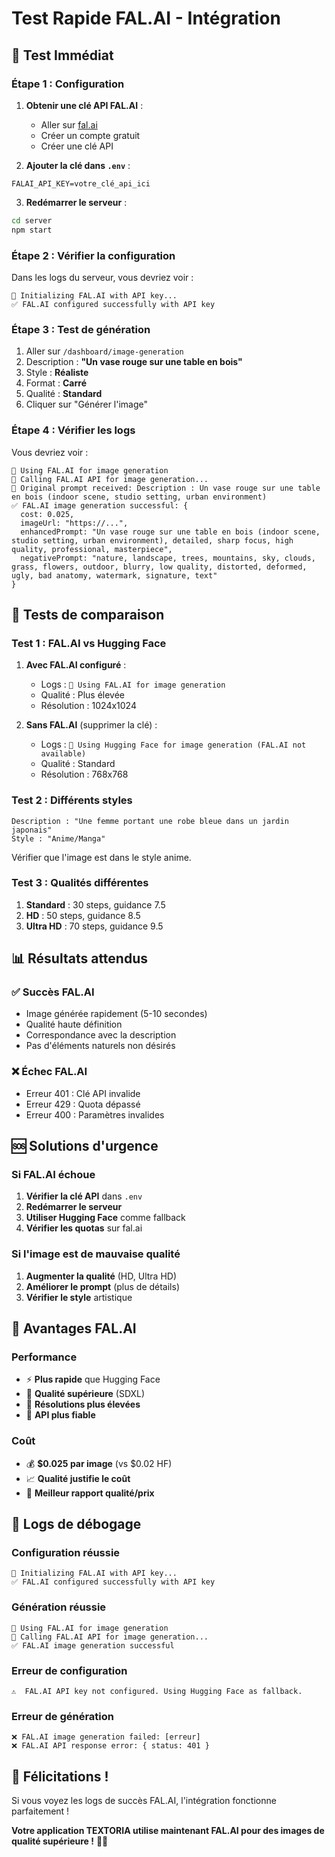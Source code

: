# Test Rapide FAL.AI - Intégration

## 🚀 Test Immédiat

### Étape 1 : Configuration
1. **Obtenir une clé API FAL.AI** :
   - Aller sur [fal.ai](https://fal.ai)
   - Créer un compte gratuit
   - Créer une clé API

2. **Ajouter la clé dans `.env`** :
```env
FALAI_API_KEY=votre_clé_api_ici
```

3. **Redémarrer le serveur** :
```bash
cd server
npm start
```

### Étape 2 : Vérifier la configuration
Dans les logs du serveur, vous devriez voir :
```
🎨 Initializing FAL.AI with API key...
✅ FAL.AI configured successfully with API key
```

### Étape 3 : Test de génération
1. Aller sur `/dashboard/image-generation`
2. Description : **"Un vase rouge sur une table en bois"**
3. Style : **Réaliste**
4. Format : **Carré**
5. Qualité : **Standard**
6. Cliquer sur "Générer l'image"

### Étape 4 : Vérifier les logs
Vous devriez voir :
```
🎨 Using FAL.AI for image generation
🎨 Calling FAL.AI API for image generation...
📝 Original prompt received: Description : Un vase rouge sur une table en bois (indoor scene, studio setting, urban environment)
✅ FAL.AI image generation successful: {
  cost: 0.025,
  imageUrl: "https://...",
  enhancedPrompt: "Un vase rouge sur une table en bois (indoor scene, studio setting, urban environment), detailed, sharp focus, high quality, professional, masterpiece",
  negativePrompt: "nature, landscape, trees, mountains, sky, clouds, grass, flowers, outdoor, blurry, low quality, distorted, deformed, ugly, bad anatomy, watermark, signature, text"
}
```

## 🔧 Tests de comparaison

### Test 1 : FAL.AI vs Hugging Face
1. **Avec FAL.AI configuré** :
   - Logs : `🎨 Using FAL.AI for image generation`
   - Qualité : Plus élevée
   - Résolution : 1024x1024

2. **Sans FAL.AI** (supprimer la clé) :
   - Logs : `🤗 Using Hugging Face for image generation (FAL.AI not available)`
   - Qualité : Standard
   - Résolution : 768x768

### Test 2 : Différents styles
```
Description : "Une femme portant une robe bleue dans un jardin japonais"
Style : "Anime/Manga"
```
Vérifier que l'image est dans le style anime.

### Test 3 : Qualités différentes
1. **Standard** : 30 steps, guidance 7.5
2. **HD** : 50 steps, guidance 8.5
3. **Ultra HD** : 70 steps, guidance 9.5

## 📊 Résultats attendus

### ✅ Succès FAL.AI
- Image générée rapidement (5-10 secondes)
- Qualité haute définition
- Correspondance avec la description
- Pas d'éléments naturels non désirés

### ❌ Échec FAL.AI
- Erreur 401 : Clé API invalide
- Erreur 429 : Quota dépassé
- Erreur 400 : Paramètres invalides

## 🆘 Solutions d'urgence

### Si FAL.AI échoue
1. **Vérifier la clé API** dans `.env`
2. **Redémarrer le serveur**
3. **Utiliser Hugging Face** comme fallback
4. **Vérifier les quotas** sur fal.ai

### Si l'image est de mauvaise qualité
1. **Augmenter la qualité** (HD, Ultra HD)
2. **Améliorer le prompt** (plus de détails)
3. **Vérifier le style** artistique

## 🎯 Avantages FAL.AI

### Performance
- ⚡ **Plus rapide** que Hugging Face
- 🎨 **Qualité supérieure** (SDXL)
- 📐 **Résolutions plus élevées**
- 🔄 **API plus fiable**

### Coût
- 💰 **$0.025 par image** (vs $0.02 HF)
- 📈 **Qualité justifie le coût**
- 🎯 **Meilleur rapport qualité/prix**

## 📝 Logs de débogage

### Configuration réussie
```
🎨 Initializing FAL.AI with API key...
✅ FAL.AI configured successfully with API key
```

### Génération réussie
```
🎨 Using FAL.AI for image generation
🎨 Calling FAL.AI API for image generation...
✅ FAL.AI image generation successful
```

### Erreur de configuration
```
⚠️  FAL.AI API key not configured. Using Hugging Face as fallback.
```

### Erreur de génération
```
❌ FAL.AI image generation failed: [erreur]
❌ FAL.AI API response error: { status: 401 }
```

## 🎉 Félicitations !

Si vous voyez les logs de succès FAL.AI, l'intégration fonctionne parfaitement ! 

**Votre application TEXTORIA utilise maintenant FAL.AI pour des images de qualité supérieure !** 🎨✨
